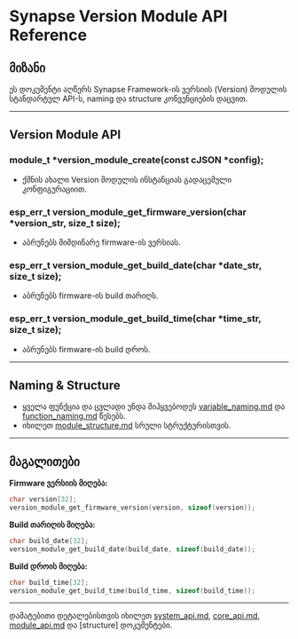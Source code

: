 # Synapse Version Module API Reference

## მიზანი

ეს დოკუმენტი აღწერს Synapse Framework-ის ვერსიის (Version) მოდულის სტანდარტულ API-ს, naming და structure კონვენციების დაცვით.

---

## Version Module API

### module_t *version_module_create(const cJSON *config);
- ქმნის ახალი Version მოდულის ინსტანციას გადაცემული კონფიგურაციით.

### esp_err_t version_module_get_firmware_version(char *version_str, size_t size);
- აბრუნებს მიმდინარე firmware-ის ვერსიას.

### esp_err_t version_module_get_build_date(char *date_str, size_t size);
- აბრუნებს firmware-ის build თარიღს.

### esp_err_t version_module_get_build_time(char *time_str, size_t size);
- აბრუნებს firmware-ის build დროს.

---

## Naming & Structure
- ყველა ფუნქცია და ცვლადი უნდა მიჰყვებოდეს [variable_naming.md](../convention/variable_naming.md) და [function_naming.md](../convention/function_naming.md) წესებს.
- იხილეთ [module_structure.md](../convention/module_structure.md) სრული სტრუქტურისთვის.

---

## მაგალითები

**Firmware ვერსიის მიღება:**
```c
char version[32];
version_module_get_firmware_version(version, sizeof(version));
```

**Build თარიღის მიღება:**
```c
char build_date[32];
version_module_get_build_date(build_date, sizeof(build_date));
```

**Build დროის მიღება:**
```c
char build_time[32];
version_module_get_build_time(build_time, sizeof(build_time));
```

---

დამატებითი დეტალებისთვის იხილეთ [system_api.md](system_api.md), [core_api.md](core_api.md), [module_api.md](module_api.md) და [structure] დოკუმენტები.

